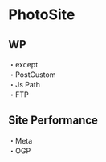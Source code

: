 # PhotoSite  

## WP  
・except                                                                                           　　                                                          
・PostCustom  
・Js Path  
・FTP

## Site Performance
・Meta  
・OGP
